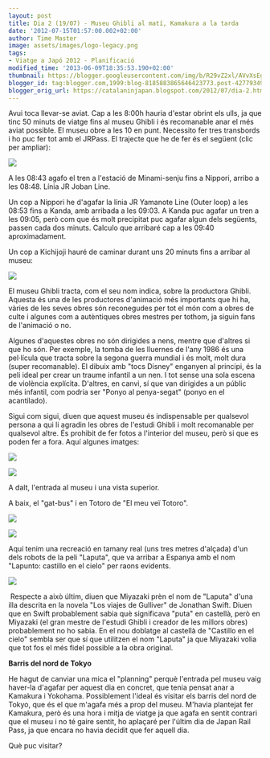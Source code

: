 ```yaml
---
layout: post
title: Dia 2 (19/07) - Museu Ghibli al matí, Kamakura a la tarda
date: '2012-07-15T01:57:00.002+02:00'
author: Time Master
image: assets/images/logo-legacy.png
tags:
- Viatge a Japó 2012 - Planificació
modified_time: '2013-06-09T18:35:53.190+02:00'
thumbnail: https://blogger.googleusercontent.com/img/b/R29vZ2xl/AVvXsEgxdGhGFnvxCjlkIawPqREk2Zqo0PTBV8_Y7MRMqj8mPFFEB1OIqI_SxEeMMs-u4O0XiW_UkxxoUPDCPaGzfzLNXb0Tu1tgjazDx-6lM88re6-U5VGS-Dcic2HV8et51d2vOHgx3Q5tLpg/s72-c/ghibli_museum.jpg
blogger_id: tag:blogger.com,1999:blog-8185883865646423773.post-4277934944839370511
blogger_orig_url: https://catalaninjapan.blogspot.com/2012/07/dia-2.html
---
```


Avui toca llevar-se aviat. Cap a les 8:00h hauria d'estar obrint els ulls, ja que tinc 50 minuts de viatge fins al museu Ghibli i és recomanable anar el més aviat possible. El museu obre a les 10 en punt. Necessito fer tres transbords i ho puc fer tot amb el JRPass. El trajecte que he de fer és el següent (clic per ampliar):  

  


[![](https://blogger.googleusercontent.com/img/b/R29vZ2xl/AVvXsEgxdGhGFnvxCjlkIawPqREk2Zqo0PTBV8_Y7MRMqj8mPFFEB1OIqI_SxEeMMs-u4O0XiW_UkxxoUPDCPaGzfzLNXb0Tu1tgjazDx-6lM88re6-U5VGS-Dcic2HV8et51d2vOHgx3Q5tLpg/s320/ghibli_museum.jpg)](https://blogger.googleusercontent.com/img/b/R29vZ2xl/AVvXsEgxdGhGFnvxCjlkIawPqREk2Zqo0PTBV8_Y7MRMqj8mPFFEB1OIqI_SxEeMMs-u4O0XiW_UkxxoUPDCPaGzfzLNXb0Tu1tgjazDx-6lM88re6-U5VGS-Dcic2HV8et51d2vOHgx3Q5tLpg/s1600/ghibli_museum.jpg)
  

  

A les 08:43 agafo el tren a l'estació de Minami-senju fins a Nippori, arribo a les 08:48. Línia JR Joban Line.  

  

Un cop a Nippori he d'agafar la línia JR Yamanote Line (Outer loop) a les 08:53 fins a Kanda, amb arribada a les 09:03. A Kanda puc agafar un tren a les 09:05, però com que és molt precipitat puc agafar algun dels següents, passen cada dos minuts. Calculo que arribaré cap a les 09:40 aproximadament.  

  

Un cop a Kichijoji hauré de caminar durant uns 20 minuts fins a arribar al museu:  

  


[![](https://blogger.googleusercontent.com/img/b/R29vZ2xl/AVvXsEjoLismaPjt46zRXovAwKxP8Y6coMplUcOuSNnhipP76kMhxpsH_WwDoNPWGjNiXppU7CwfYLvgSgwRCo2di4S0cvxRjd5I6TgyD6ZFKTZmLbR7OhN8AMmx_htwp-its4Jfo5hgD_iUL1U/s320/ghibli_museum2.jpg)](https://blogger.googleusercontent.com/img/b/R29vZ2xl/AVvXsEjoLismaPjt46zRXovAwKxP8Y6coMplUcOuSNnhipP76kMhxpsH_WwDoNPWGjNiXppU7CwfYLvgSgwRCo2di4S0cvxRjd5I6TgyD6ZFKTZmLbR7OhN8AMmx_htwp-its4Jfo5hgD_iUL1U/s1600/ghibli_museum2.jpg)
  

El museu Ghibli tracta, com el seu nom indica, sobre la productora Ghibli. Aquesta és una de les productores d'animació més importants que hi ha, vàries de les seves obres són reconegudes per tot el món com a obres de culte i algunes com a autèntiques obres mestres per tothom, ja siguin fans de l'animació o no.  

  

Algunes d'aquestes obres no són dirigides a nens, mentre que d'altres si que ho són. Per exemple, la tomba de les lluernes de l'any 1986 és una pel·lícula que tracta sobre la segona guerra mundial i és molt, molt dura (super recomanable). El dibuix amb "tocs Disney" enganyen al principi, és la peli ideal per crear un traume infantil a un nen. I tot sense una sola escena de violència explícita. D'altres, en canvi, sí que van dirigides a un públic més infantil, com podria ser "Ponyo al penya-segat" (ponyo en el acantilado).  

  

Sigui com sigui, diuen que aquest museu és indispensable per qualsevol persona a qui li agradin les obres de l'estudi Ghibli i molt recomanable per qualsevol altre. És prohibit de fer fotos a l'interior del museu, però si que es poden fer a fora. Aquí algunes imatges:  

  


[![](https://blogger.googleusercontent.com/img/b/R29vZ2xl/AVvXsEj5uW_zto8rUdDcdDB_d91LVNdWrxXNod2ArRCObE4xgmr5EXLAiESfAy1xBwmDgA4cqFTpcAoJ6FwI5cMNIzyB6ji5ksgMtvlyhIEEn0aApXewKclQfE2uCR82J-wWlaF4vGAmxsNBkbc/s320/01.jpg)](https://blogger.googleusercontent.com/img/b/R29vZ2xl/AVvXsEj5uW_zto8rUdDcdDB_d91LVNdWrxXNod2ArRCObE4xgmr5EXLAiESfAy1xBwmDgA4cqFTpcAoJ6FwI5cMNIzyB6ji5ksgMtvlyhIEEn0aApXewKclQfE2uCR82J-wWlaF4vGAmxsNBkbc/s1600/01.jpg)

  


[![](https://blogger.googleusercontent.com/img/b/R29vZ2xl/AVvXsEihlChcr1aOHgXV-x7O97o7iRa49bVKIZzXQ0O3hO3pjVomrQkKP3Og_no1Jzno1Q0B61M4QNoQdOn0PxENcssVPWc8uIQ04ACC-d4GdEuYFTYZvilYYPxULh_qgnhQ0xtNTWGTWKoHRt4/s320/04.jpg)](https://blogger.googleusercontent.com/img/b/R29vZ2xl/AVvXsEihlChcr1aOHgXV-x7O97o7iRa49bVKIZzXQ0O3hO3pjVomrQkKP3Og_no1Jzno1Q0B61M4QNoQdOn0PxENcssVPWc8uIQ04ACC-d4GdEuYFTYZvilYYPxULh_qgnhQ0xtNTWGTWKoHRt4/s1600/04.jpg)

  


A dalt, l'entrada al museu i una vista superior.

A baix, el "gat-bus" i en Totoro de "El meu veï Totoro".

  

[![](https://blogger.googleusercontent.com/img/b/R29vZ2xl/AVvXsEi2_LtHNbbK7vB_foTwJrwwMajkmI2xLeDv2d4zyhDTCaKiHXtBOAJQCzJK6Fr50CcjvFVnViw29mIq3m9vG2IN5sIfwBLMvvXF3es1yv1TGJfKRxE5pov16TKe2zQpPh3_njUe_7xjJHc/s1600/02.jpg)](https://blogger.googleusercontent.com/img/b/R29vZ2xl/AVvXsEi2_LtHNbbK7vB_foTwJrwwMajkmI2xLeDv2d4zyhDTCaKiHXtBOAJQCzJK6Fr50CcjvFVnViw29mIq3m9vG2IN5sIfwBLMvvXF3es1yv1TGJfKRxE5pov16TKe2zQpPh3_njUe_7xjJHc/s1600/02.jpg)  

  

  


[![](https://blogger.googleusercontent.com/img/b/R29vZ2xl/AVvXsEjDxdCXoBut1agS86S4DDYVs15gtFZhHHiStuqN3gbIvtuOp4atirSN95juFJrla-RBvfdWmOGyQHNBoU1-3-PnMbs8C6OSqpkj06dcDUNFriugazI7GaKobso28I3-9SsCEX_vFFDnMoU/s320/05.jpg)](https://blogger.googleusercontent.com/img/b/R29vZ2xl/AVvXsEjDxdCXoBut1agS86S4DDYVs15gtFZhHHiStuqN3gbIvtuOp4atirSN95juFJrla-RBvfdWmOGyQHNBoU1-3-PnMbs8C6OSqpkj06dcDUNFriugazI7GaKobso28I3-9SsCEX_vFFDnMoU/s1600/05.jpg)

  


Aquí tenim una recreació en tamany real (uns tres metres d'alçada) d'un dels robots de la peli "Laputa", que va arribar a Espanya amb el nom "Lapunto: castillo en el cielo" per raons evidents.  

  


[![](https://blogger.googleusercontent.com/img/b/R29vZ2xl/AVvXsEjE5X5g52ikQepKw_1RVrVRi59aQIj4h-6FRFrqVcQnI7RBDa5PJmB59238LqdM7XPgNvIBFxUby6vaz8gMZZgHp00uIAX_ixpJEnJWZReRHcmeP6-_-WPgcrIS_ko2kgPMl_t-vQKEj2E/s320/03.jpg)](https://blogger.googleusercontent.com/img/b/R29vZ2xl/AVvXsEjE5X5g52ikQepKw_1RVrVRi59aQIj4h-6FRFrqVcQnI7RBDa5PJmB59238LqdM7XPgNvIBFxUby6vaz8gMZZgHp00uIAX_ixpJEnJWZReRHcmeP6-_-WPgcrIS_ko2kgPMl_t-vQKEj2E/s1600/03.jpg)
  

 Respecte a això últim, diuen que Miyazaki prèn el nom de "Laputa" d'una illa descrita en la novela "Los viajes de Gulliver" de Jonathan Swift. Diuen que en Swift probablement sabia què significava "puta" en castellà, però en Miyazaki (el gran mestre de l'estudi Ghibli i creador de les millors obres) probablement no ho sabia. En el nou doblatge al castellà de "Castillo en el cielo" sembla ser que sí que utilitzen el nom "Laputa" ja que Miyazaki volia que tot fos el més fidel possible a la obra original.  

  

  

**Barris del nord de Tokyo**  

  

He hagut de canviar una mica el "planning" perquè l'entrada pel museu vaig haver-la d'agafar per aquest dia en concret, que tenia pensat anar a Kamakura i Yokohama. Possiblement l'ideal és visitar els barris del nord de Tokyo, que és el que m'agafa més a prop del museu. M'havia plantejat fer Kamakura, però és una hora i mitja de viatge ja que agafa en sentit contrari que el museu i no té gaire sentit, ho aplaçaré per l'últim dia de Japan Rail Pass, ja que encara no havia decidit que fer aquell dia.  

  

Què puc visitar?  

  

  
